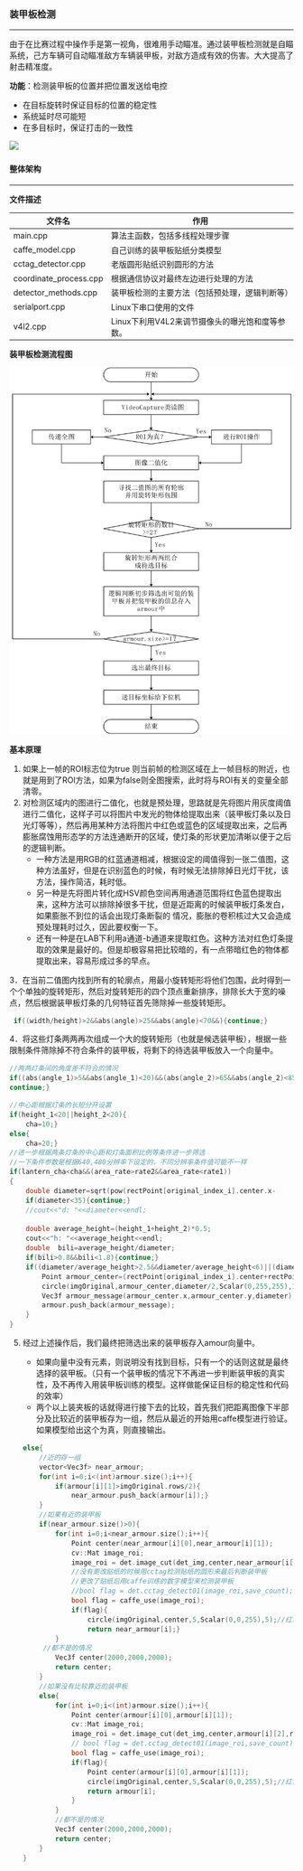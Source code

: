 ### 装甲板检测

----

由于在比赛过程中操作手是第一视角，很难用手动瞄准。通过装甲板检测就是自瞄系统，己方车辆可自动瞄准敌方车辆装甲板，对敌方造成有效的伤害。大大提高了射击精准度。

**功能**：检测装甲板的位置并把位置发送给电控

- 在目标旋转时保证目标的位置的稳定性
- 系统延时尽可能短
- 在多目标时，保证打击的一致性

![](assets/车.png)



#### 整体架构

-----

**文件描述**

| 文件名                 | 作用                                            |
| ---------------------- | ----------------------------------------------- |
| main.cpp               | 算法主函数，包括多线程处理步骤                  |
| caffe_model.cpp        | 自己训练的装甲板贴纸分类模型                    |
| cctag_detector.cpp     | 老版圆形贴纸识别圆形的方法                      |
| coordinate_process.cpp | 根据通信协议对最终左边进行处理的方法            |
| detector_methods.cpp   | 装甲板检测的主要方法（包括预处理，逻辑判断等）  |
| serialport.cpp         | Linux下串口使用的文件                           |
| v4l2.cpp               | Linux下利用V4L2来调节摄像头的曝光饱和度等参数。 |



**装甲板检测流程图**

<img src= assets/绘图1.png width="550">







**基本原理**

1. 如果上一帧的ROI标志位为true 则当前帧的检测区域在上一帧目标的附近，也就是用到了ROl方法，如果为false则全图搜索，此时将与ROI有关的变量全部清零。 
2. 对检测区域内的图进行二值化，也就是预处理，思路就是先将图片用灰度阈值进行二值化，这样子可以将图片中发光的物体给提取出来（装甲板灯条以及日光灯等等），然后再用某种方法将图片中红色或蓝色的区域提取出来，之后再膨胀腐蚀用形态学的方法连通断开的区域，使灯条的形状更加清晰以便于之后的逻辑判断。
   - 一种方法是用RGB的红蓝通道相减，根据设定的阈值得到一张二值图，这种方法虽好，但是在识别蓝色的时候，有时候无法排除掉日光灯干扰，该方法，操作简洁，耗时低。 
   - 另一种是先将图片转化成HSV颜色空间再用通道范围将红色蓝色提取出来，这种方法可以排除掉很多干扰，但是近距离的时候装甲板灯条发白，如果膨胀不到位的话会出现灯条断裂的 情况，膨胀的卷积核过大又会造成预处理耗时过久，因此要权衡一下。 
   - 还有一种是在LAB下利用a通道-b通道来提取红色。这种方法对红色灯条提取的效果是最好的。但是却极容易把比较暗的，有一点带暗红色的物体都提取出来，容易形成过多的早点。

3．在当前二值图内找到所有的轮廓点，用最小旋转矩形将他们包围，此时得到一个个单独的旋转矩形，然后对旋转矩形的四个顶点重新排序，排除长大于宽的噪点，然后根据装甲板灯条的几何特征首先筛除掉一些旋转矩形。

```c++
 if((width/height)>2&&abs(angle)>25&&abs(angle)<70&&){continue;}
```

4．将这些灯条两两再次组成一个大的旋转矩形（也就是候选装甲板），根据一些限制条件筛除掉不符合条件的装甲板，将剩下的待选装甲板放入一个向量中。

```c++
//两两灯条间的角度差不符合的情况
if((abs(angle_1)>5&&abs(angle_1)<20)&&(abs(angle_2)>65&&abs(angle_2)<85)&&((abs(angle_2)>5&&abs(angle_2)<20)&&(abs(angle_1)>65&&abs(angle_1)<85))){
continue;}
```

```c++
//中心距根据灯条的长短分开设置
if(height_1<20||height_2<20){
    cha=10;}
else{
    cha=20;}
//进一步根据两条灯条的中心距和灯条面积比例等条件进一步筛选
//一下条件参数是根据640,480分辨率下设定的，不同分辨率条件值可能不一样
if(lantern_cha<cha&&(area_rate>rate2&&area_rate<rate1)) 
{
	double diameter=sqrt(pow(rectPoint[original_index_i].center.x-			rectPoint[original_index_j].center.x,2)+pow(rectPoint[original_index_i].center.y-rectPoint[original_index_j].center.y,2));
    if(diameter<35){continue;}
    //cout<<"d: "<<diameter<<endl;

    double average_height=(height_1+height_2)*0.5;
    cout<<"h: "<<average_height<<endl;
    double  bili=average_height/diameter;
    if(bili>0.8&&bili<1.8){continue;}
    if((diameter/average_height>2.5&&diameter/average_height<6)||(diameter/average_height>0.3&&diameter/average_height<2.5)){
        Point armour_center=(rectPoint[original_index_i].center+rectPoint[original_index_j].center)*0.5;
        circle(imgOriginal,armour_center,diameter/2,Scalar(0,255,255),1);//紫色
        Vec3f armour_message(armour_center.x,armour_center.y,diameter);
        armour.push_back(armour_message);
    }
}
```

5. 经过上述操作后，我们最终把筛选出来的装甲板存入amour向量中。

   - 如果向量中没有元素，则说明没有找到目标，只有一个的话则这就是最终选择的装甲板。（只有一个装甲板的情况下不再进一步判断装甲板的真实性，及不再传入用装甲板训练的模型。这样做能保证目标的稳定性和代码的效率）
   - 两个以上装夹板的话就得进行接下去的比较，首先我们把距离图像下半部分及比较近的装甲板存为一组，然后从最近的开始用caffe模型进行验证。如果模型给出这个为真，则直接输出。

   ```c++
   else{
       //近的存一组
       vector<Vec3f> near_armour;
       for(int i=0;i<(int)armour.size();i++){
           if(armour[i][1]>imgOriginal.rows/2){
               near_armour.push_back(armour[i]);}
       }
       //如果有近的装甲板
       if(near_armour.size()>0){
           for(int i=0;i<near_armour.size();i++){
               Point center(near_armour[i][0],near_armour[i][1]);
               cv::Mat image_roi;
               image_roi = det.image_cut(det_img,center,near_armour[i[2],rowsNumbers,colsNumbers);
               //没有更改贴纸的时候用cctag检测贴纸的圆形来最后判断装甲板
               //更改了贴纸后用caffe训练的数字模型来检测装甲板
               //bool flag = det.cctag_detect01(image_roi,save_count);
               bool flag = caffe_use(image_roi);
               if(flag){
                   circle(imgOriginal,center,5,Scalar(0,0,255),5);//红色
                   return near_armour[i];}
           }
   		//都不是的情况
           Vec3f center(2000,2000,2000);
           return center;
       }
       //如果没有比较靠近的装甲板
       else{
           for(int i=0;i<(int)armour.size();i++){
               Point center(armour[i][0],armour[i][1]);
               cv::Mat image_roi;
               image_roi = det.image_cut(det_img,center,armour[i][2],rowsNumbers,colsNumbers);
               // bool flag = det.cctag_detect01(image_roi,save_count);
               bool flag = caffe_use(image_roi);
               if(flag){
                   Point center(armour[i][0],armour[i][1]);
                   circle(imgOriginal,center,5,Scalar(0,0,255),5);//红色
                   return armour[i];
               }
           }
           //都不是的情况
           Vec3f center(2000,2000,2000);
           return center;
       }
   }
   ```

   

   

   

